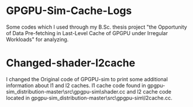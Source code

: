 # GPGPU-Sim-Cache-Logs
Some codes which I used through my B.Sc. thesis project "the Opportunity of Data Pre-fetching in Last-Level Cache of GPGPU under Irregular Workloads" for analyzing.
# Changed-shader-l2cache
I changed the Original code of GPGPU-sim to print some additional information about l1 and l2 caches. l1 cache code found in gpgpu-sim_distribution-master\src\gpgpu-sim\shader.cc and l2 cache code located in gpgpu-sim_distribution-master\src\gpgpu-sim\l2cache.cc.
